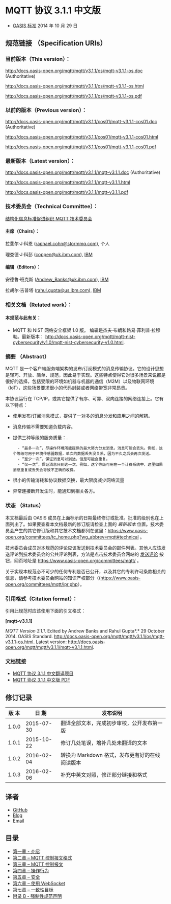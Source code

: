 # MQTT 协议 3.1.1 中文版

- [OASIS 标准](https://www.oasis-open.org/committees/mqtt/) 2014 年 10 月 29 日

## 规范链接 （Specification URIs）

### 当前版本（This version）：

<http://docs.oasis-open.org/mqtt/mqtt/v3.1.1/os/mqtt-v3.1.1-os.doc> (Authoritative)

<http://docs.oasis-open.org/mqtt/mqtt/v3.1.1/os/mqtt-v3.1.1-os.html>

<http://docs.oasis-open.org/mqtt/mqtt/v3.1.1/os/mqtt-v3.1.1-os.pdf>

### 以前的版本（Previous version）：

<http://docs.oasis-open.org/mqtt/mqtt/v3.1.1/cos01/mqtt-v3.1.1-cos01.doc> (Authoritative)

<http://docs.oasis-open.org/mqtt/mqtt/v3.1.1/cos01/mqtt-v3.1.1-cos01.html>

<http://docs.oasis-open.org/mqtt/mqtt/v3.1.1/cos01/mqtt-v3.1.1-cos01.pdf>

### 最新版本（Latest version）：

<http://docs.oasis-open.org/mqtt/mqtt/v3.1.1/mqtt-v3.1.1.doc> (Authoritative)

<http://docs.oasis-open.org/mqtt/mqtt/v3.1.1/mqtt-v3.1.1.html>

<http://docs.oasis-open.org/mqtt/mqtt/v3.1.1/mqtt-v3.1.1.pdf>

### 技术委员会（Technical Committee）：

[结构化信息标准促进组织 MQTT 技术委员会](https://www.oasis-open.org/committees/mqtt/)

#### 主席（Chairs）：

拉斐尔·J·科恩 (<raphael.cohn@stormmq.com>), 个人

理查德·J·科彭 (<coppen@uk.ibm.com>), [IBM](http://www.ibm.com/)

#### 编辑（Editors）：

安德鲁·班克斯 (<Andrew_Banks@uk.ibm.com>), [IBM](http://www.ibm.com/)

拉胡尔·吉普塔 (<rahul.gupta@us.ibm.com>), [IBM](http://www.ibm.com/)

### 相关文档（Related work）：

#### 本规范与此有关：

- MQTT 和 NIST 网络安全框架 1.0 版。 编辑是杰夫·布朗和路易·菲利普·拉穆勒。最新版本： <http://docs.oasis-open.org/mqtt/mqtt-nist-cybersecurity/v1.0/mqtt-nist-cybersecurity-v1.0.html>.

### 摘要 （Abstract）

MQTT 是一个客户端服务端架构的发布/订阅模式的消息传输协议。它的设计思想是轻巧、开放、简单、规范，因此易于实现。这些特点使得它对很多场景来说都是很好的选择，包括受限的环境如机器与机器的通信（M2M）以及物联网环境（IoT），这些场景要求很小的代码封装或者网络带宽非常昂贵。

本协议运行在 TCP/IP，或其它提供了有序、可靠、双向连接的网络连接上。它有以下特点：

- 使用发布/订阅消息模式，提供了一对多的消息分发和应用之间的解耦。
- 消息传输不需要知道负载内容。
- 提供三种等级的服务质量：.

      	- “最多一次”，尽操作环境所能提供的最大努力分发消息。消息可能会丢失。例如，这个等级可用于环境传感器数据，单次的数据丢失没关系，因为不久之后会再次发送。
      	- “至少一次”，保证消息可以到达，但是可能会重复。
      	- “仅一次”，保证消息只到达一次。例如，这个等级可用在一个计费系统中，这里如果消息重复或丢失会导致不正确的收费。

- 很小的传输消耗和协议数据交换，最大限度减少网络流量
- 异常连接断开发生时，能通知到相关各方。

### 状态 （Status）

本文档最后由 OASIS 成员在上面标示的日期最终修订或批准。批准的级别也在上面列出了。如果要查看本文档最新的修订版请检查上面的 _最新版本_ 位置。技术委员会产生的其它修订版和其它技术文档都列在这里：<https://www.oasis-open.org/committees/tc_home.php?wg_abbrev=mqtt#technical> 。

技术委员会成员对本规范的评论应该发送到技术委员会的邮件列表。其他人应该发送评论到技术委员会的公共评论列表，方法是点击技术委员会网站的 [发送评论](https://www.oasis-open.org/committees/comments/index.php?wg_abbrev=mqtt) 按钮，网页地址是 <https://www.oasis-open.org/committees/mqtt/> 。

关于实现本规范必不可少的任何专利是否已公开，以及其它的专利许可条款相关的信息，请参考技术委员会网站的知识产权部分（(<https://www.oasis-open.org/committees/mqtt/ipr.php>）。

### 引用格式（Citation format）：

引用此规范时应该使用下面的引文格式：

**\[mqtt-v3.1.1\]**

_MQTT Version 3.1.1_. Edited by Andrew Banks and Rahul Gupta*.* 29 October 2014. OASIS Standard. <http://docs.oasis-open.org/mqtt/mqtt/v3.1.1/os/mqtt-v3.1.1-os.html>. Latest version: <http://docs.oasis-open.org/mqtt/mqtt/v3.1.1/mqtt-v3.1.1.html>.

### 文档链接

- [MQTT 协议 3.1.1 中文翻译项目](https://github.com/mcxiaoke/mqtt)
- [MQTT 协议 3.1.1 中文版 PDF](https://github.com/mcxiaoke/mqtt/blob/master/protocol/MQTT-3.1.1-CN.pdf)

## 修订记录

| **版 本** | **日 期**  | **发布说明**                                   |
| --------- | ---------- | ---------------------------------------------- |
| 1.0.0     | 2015-07-30 | 翻译全部文本，完成初步审校，公开发布第一版     |
| 1.0.1     | 2015-10-22 | 修订几处笔误，增补几处未翻译的文本             |
| 1.0.2     | 2016-02-04 | 转换为 Markdown 格式，发布更有好的在线阅读版本 |
| 1.0.3     | 2016-02-06 | 补充中英文对照，修正部分链接和格式             |

## 译者

- [GitHub](https://github.com/mcxiaoke)
- [Blog](http://blog.mcxiaoke.com/)
- [Email](mailto:mail@mcxiaoke.com)

## 目录

- [第一章 - 介绍](01-Introduction.md)
- [第二章 – MQTT 控制报文格式](02-ControlPacketFormat.md)
- [第三章 – MQTT 控制报文](03-ControlPackets.md)
- [第四章 – 操作行为](04-OperationalBehavior.md)
- [第五章 – 安全](05-Security.md)
- [第六章 – 使用 WebSocket](06-WebSocket.md)
- [第七章 – 一致性目标](07-Conformance.md)
- [附录 B - 强制性规范声明](08-AppendixB.md)
